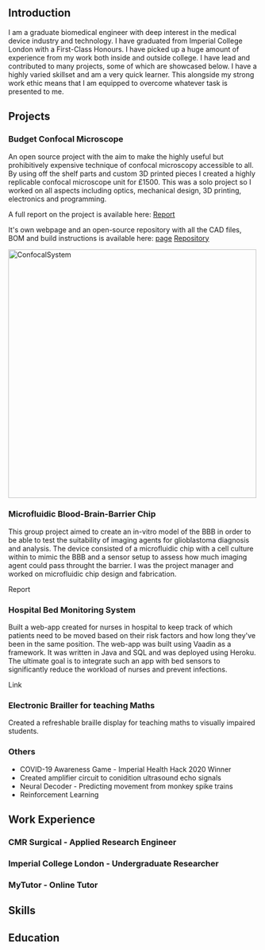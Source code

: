 ## Introduction

I am a graduate biomedical engineer with deep interest in the medical device industry and technology. I have graduated from Imperial College London with a First-Class Honours. I have picked up a huge amount of experience from my work both inside and outside college. I have lead and contributed to many projects, some of which are showcased below. I have a highly varied skillset and am a very quick learner. This alongside my strong work ethic means that I am equipped to overcome whatever task is presented to me.

## Projects

### Budget Confocal Microscope

An open source project with the aim to make the highly useful but prohibitively expensive technique of confocal microscopy accessible to all. By using off the shelf parts and custom 3D printed pieces I created a highly replicable confocal microscope unit for £1500. This was a solo project so I worked on all aspects including optics, mechanical design, 3D printing, electronics and programming.

A full report on the project is available here: [Report](https://github.com/CallanTME/LowCostConfocal/files/8895100/LowCostConfocal.Report.pdf)

It's own webpage and an open-source repository with all the CAD files, BOM and build instructions is available here: [page](https://callantme.github.io/LowCostConfocal/) [Repository](https://github.com/CallanTME/LowCostConfocal)

<img src="/LowCostConfocal/Source Pics/CurrentSystem.jpg" alt="ConfocalSystem" title="Confocal System" width="500"/> 

### Microfluidic Blood-Brain-Barrier Chip

This group project aimed to create an in-vitro model of the BBB in order to be able to test the suitability of imaging agents for glioblastoma diagnosis and analysis. The device consisted of a microfluidic chip with a cell culture within to mimic the BBB and a sensor setup to assess how much imaging agent could pass throught the barrier. I was the project manager and worked on microfluidic chip design and fabrication.

Report

### Hospital Bed Monitoring System

Built a web-app created for nurses in hospital to keep track of which patients need to be moved based on their risk factors and how long they've been in the same position. The web-app was built using Vaadin as a framework. It was written in Java and SQL and was deployed using Heroku. The ultimate goal is to integrate such an app with bed sensors to significantly reduce the workload of nurses and prevent infections.

Link

### Electronic Brailler for teaching Maths

Created a refreshable braille display for teaching maths to visually impaired students. 

### Others

- COVID-19 Awareness Game - Imperial Health Hack 2020 Winner
- Created amplifier circuit to conidition ultrasound echo signals
- Neural Decoder - Predicting movement from monkey spike trains
- Reinforcement Learning


## Work Experience

### CMR Surgical - Applied Research Engineer

### Imperial College London - Undergraduate Researcher

### MyTutor - Online Tutor

## Skills

## Education




